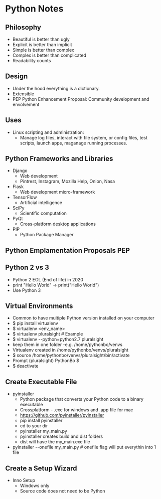 # Python Notes

## Philosophy

- Beautiful is better than ugly
- Explicit is better than implicit
- Simple is better than complex
- Complex is better than complicated
- Readability counts

## Design

- Under the hood everything is a dictionary.
- Extensible
- PEP Python Enhancement Proposal: Community development and envolvement

## Uses

- Linux scripting and administration:
  - Manage log files, interact with file system, or config files, test scripts, launch apps, maganage running processes.

## Python Frameworks and Libraries

- Django
  - Web development
  - Pintrest, Instagram, Mozilla Help, Onion, Nasa
- Flask
  - Web development micro-framework
- TensorFlow
  - Artificial intelligence
- SciPy
  - Scientific computation
- PyQt
  - Cross-platform desktop applications
- PIP
  - Python Package Manager

## Python Emplamentation Proposals PEP

## Python 2 vs 3

- Python 2 EOL (End of life) in 2020
- print "Hello World" -> print("Hello World")
- Use Python 3

## Virtual Environments

- Common to have multiple Python version installed on your computer
- $ pip install virtualenv
- $ virtualenv <env_name>
- $ virtualenv pluralsight # Example
- $ virtualenv --python=python2.7 pluralsight
- keep them in one folder -e.g. /home/pythonbo/venvs
- Virtualenv created in /home/pythonbo/venvs/pluralsight
- $ source /home/pythonbo/venvs/pluralsight/bin/activate
- Prompt (pluralsight) PythonBo $
- $ deactivate

## Create Executable File

- pyinstaller
  - Python package that converts your Python code to a binary executable
  - Crossplatform - .exe for windows and .app file for mac
  - https://github.com/pyinstaller/pyinstaller
  - pip install pyinstaller
  - cd to your dir
  - pyinstaller my_main.py
  - pyinstaller creates build and dist folders
  - dist will have the my_main.exe file
- pyinstaller --onefile my_main.py # onefile flag will put everythin into 1 file

## Create a Setup Wizard

- Inno Setup
  - Windows only
  - Source code does not need to be Python
